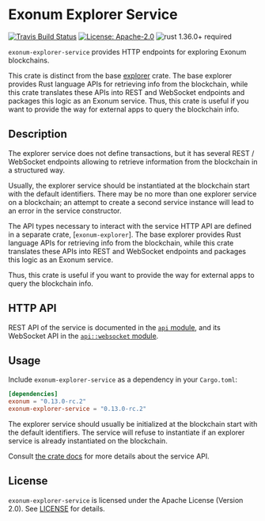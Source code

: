 # Exonum Explorer Service

[![Travis Build Status](https://img.shields.io/travis/exonum/exonum/master.svg?label=Linux%20Build)](https://travis-ci.com/exonum/exonum)
[![License: Apache-2.0](https://img.shields.io/github/license/exonum/exonum.svg)](https://github.com/exonum/exonum/blob/master/LICENSE)
![rust 1.36.0+ required](https://img.shields.io/badge/rust-1.36.0+-blue.svg?label=Required%20Rust)

`exonum-explorer-service` provides HTTP endpoints for exploring
Exonum blockchains.

This crate is distinct from the base [explorer][explorer] crate.
The base explorer provides Rust language APIs for retrieving info
from the blockchain, while this crate translates these APIs into
REST and WebSocket endpoints and packages this logic as an Exonum service.
Thus, this crate is useful if you want to provide the way for external apps
to query the blockchain info.

## Description

The explorer service does not define transactions, but it has several
REST / WebSocket endpoints allowing to retrieve information from the
blockchain in a structured way.

Usually, the explorer service should be instantiated at the blockchain start
with the default identifiers. There may be no more than one explorer service
on a blockchain; an attempt to create a second service instance will lead to
an error in the service constructor.

The API types necessary to interact with the service HTTP API are defined in
a separate crate, [`exonum-explorer`]. The base explorer provides Rust language
APIs for retrieving info from the blockchain, while this crate translates these
APIs into REST and WebSocket endpoints and packages this logic as an Exonum
service.

Thus, this crate is useful if you want to provide the way for external apps to
query the blockchain info.

## HTTP API

REST API of the service is documented in the [`api` module](api-module), and its
WebSocket API in the [`api::websocket` module](websocket-module).

## Usage

Include `exonum-explorer-service` as a dependency in your `Cargo.toml`:

```toml
[dependencies]
exonum = "0.13.0-rc.2"
exonum-explorer-service = "0.13.0-rc.2"
```

The explorer service should usually be initialized at the blockchain start
with the default identifiers. The service will refuse to instantiate
if an explorer service is already instantiated on the blockchain.

Consult [the crate docs](https://docs.rs/exonum-explorer-service)
for more details about the service API.

## License

`exonum-explorer-service` is licensed under the Apache License (Version 2.0).
See [LICENSE](LICENSE) for details.

[explorer]: https://crates.io/crates/exonum-explorer/
[api-module]: https://docs.rs/exonum-explorer-service/latest/exonum-explorer-service/api/index.html
[websocket-module]: https://docs.rs/exonum-explorer-service/latest/exonum-explorer-service/api/websocket/index.html

